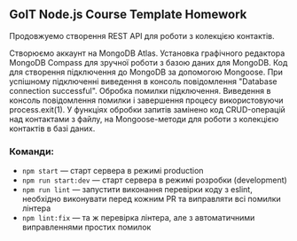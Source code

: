 ## GoIT Node.js Course Template Homework

Продовжуемо створення REST API для роботи з колекцією контактів.

Створюємо аккаунт на MongoDB Atlas.
Установка графічного редактора MongoDB Compass для зручної роботи з базою даних для MongoDB.
Код для створення підключення до MongoDB за допомогою Mongoose.
При успішному підключенні виведення в консоль повідомлення "Database connection successful".
Обробка помилки підключення. Виведення в консоль повідомлення помилки і завершення процесу використовуючи process.exit(1).
У функціях обробки запитів замінено код CRUD-операцій над контактами з файлу, на Mongoose-методи для роботи з колекцією контактів в базі даних.

### Команди:

- `npm start` &mdash; старт сервера в режимі production
- `npm run start:dev` &mdash; старт сервера в режимі розробки (development)
- `npm run lint` &mdash; запустити виконання перевірки коду з eslint, необхідно виконувати перед кожним PR та виправляти всі помилки лінтера
- `npm lint:fix` &mdash; та ж перевірка лінтера, але з автоматичними виправленнями простих помилок
